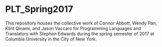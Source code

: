 # PLT_Spring2017
This repository houses the collective work of Connor Abbott, Wendy Pan, Klint Qinami, and Jason Vaccaro for Programming Languages and Translators with Stephen Edwards during the spring semester of 2017 at Columbia University in the City of New York.
